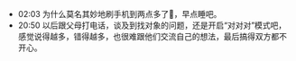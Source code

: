 - 02:03 为什么莫名其妙地刷手机到两点多了🤔️，早点睡吧。
- 20:50 以后跟父母打电话，谈及到找对象的问题，还是开启“对对对”模式吧，感觉说得越多，错得越多，也很难跟他们交流自己的想法，最后搞得双方都不开心。